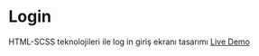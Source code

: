 # Login
HTML-SCSS teknolojileri ile log in giriş ekranı tasarımı 
[Live Demo](https://musing-poitras-cff194.netlify.app/)
